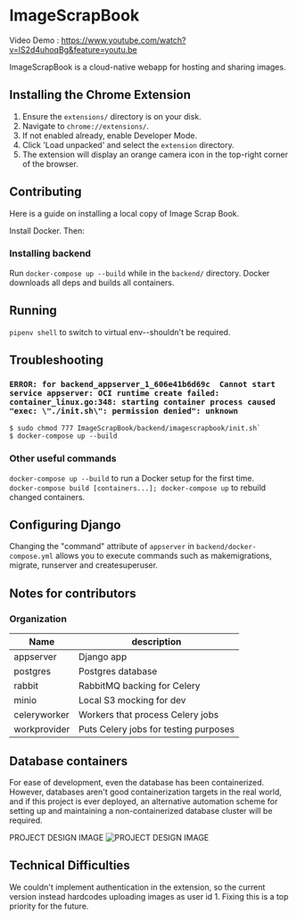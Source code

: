 # ImageScrapBook

Video Demo : https://www.youtube.com/watch?v=lS2d4uhoqBg&feature=youtu.be

ImageScrapBook is a cloud-native webapp for hosting and sharing images.

## Installing the Chrome Extension
1. Ensure the `extensions/` directory is on your disk.
2. Navigate to `chrome://extensions/`.
3. If not enabled already, enable Developer Mode.
4. Click 'Load unpacked' and select the `extension` directory.
5. The extension will display an orange camera icon in the top-right corner of the browser.

## Contributing
Here is a guide on installing a local copy of Image Scrap Book.

Install Docker. Then:
### Installing backend
Run `docker-compose up --build` while in the `backend/` directory. Docker downloads all deps and builds all containers.

## Running
`pipenv shell` to switch to virtual env--shouldn't be required.  


## Troubleshooting
### `ERROR: for backend_appserver_1_606e41b6d69c  Cannot start service appserver: OCI runtime create failed: container_linux.go:348: starting container process caused "exec: \"./init.sh\": permission denied": unknown`

```
$ sudo chmod 777 ImageScrapBook/backend/imagescrapbook/init.sh`
$ docker-compose up --build
```

### Other useful commands

`docker-compose up --build` to run a Docker setup for the first time.  
`docker-compose build [containers...]; docker-compose up` to rebuild changed containers.  

## Configuring Django
Changing the "command" attribute of `appserver` in `backend/docker-compose.yml` allows you to execute commands such as makemigrations, migrate, runserver and createsuperuser.

## Notes for contributors
### Organization
| Name | description |
|-----------|------------------------------|
| appserver | Django app                   |
| postgres  | Postgres database            |
| rabbit       | RabbitMQ backing for Celery |
| minio        | Local S3 mocking for dev |
| celeryworker | Workers that process Celery jobs |
| workprovider | Puts Celery jobs for testing purposes |


## Database containers

For ease of development, even the database has been containerized. However, databases aren't good containerization targets in the real world, and if this project is ever deployed, an alternative automation scheme for setting up and maintaining a non-containerized database cluster will be required.


PROJECT DESIGN IMAGE
![PROJECT DESIGN IMAGE](https://user-images.githubusercontent.com/29666846/49106991-94a6ce80-f252-11e8-8e34-c0dd67f66eec.jpeg)

## Technical Difficulties
We couldn't implement authentication in the extension, so the current version instead hardcodes uploading images as user id 1. Fixing this is a top priority for the future.
